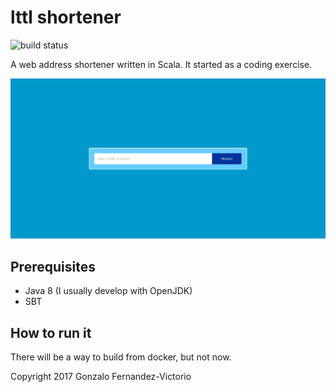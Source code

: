 # lttl shortener

![build status](https://travis-ci.org/gonfva/lttl_shortener.svg?branch=master)

A web address shortener written in Scala. It started as a coding exercise. 

![image of the project frontend](./example_lttl.png)

## Prerequisites

+ Java 8 (I usually develop with OpenJDK)
+ SBT

## How to run it

There will be a way to build from docker, but not now.

Copyright 2017 Gonzalo Fernandez-Victorio


